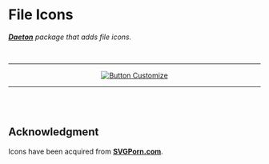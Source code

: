 
# File Icons

***[Daeton]*** *package that adds file icons.*

<br>

<div align = center>

---

[![Button Customize]][Customize]

---

</div>

<br>
<br>

## Acknowledgment

Icons have been acquired from **[SVGPorn.com]**.

<br>


<!----------------------------------------------------------------------------->

[SVGPorn.com]: https://svgporn.com/
[Daeton]: https://github.com/Daeton

[Customize]: Documentation/Customize.md 'How to customize your file icons.'


<!--❮ Buttons ❯---------------------------------------------------------------->

[Button Customize]: https://img.shields.io/static/v1?label=&message=Customize&color=00A98F&style=for-the-badge&logoColor=white&logo=BookStack
